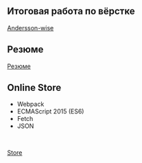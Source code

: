## Итоговая работа по вёрстке
[Andersson-wise](https://YuliaBilchinskaya.github.io/Andersson-wise/HomePage.html)

## Резюме
[Резюме](https://YuliaBilchinskaya.github.io/Резюме/ResumeBilchinskaya.html)

## Online Store
- Webpack
- ECMAScript 2015 (ES6)
- Fetch 
- JSON
<br/>

[Store](https://github.com/YuliaBilchinskaya/YuliaBilchinskaya.github.io/tree/master/Store)
